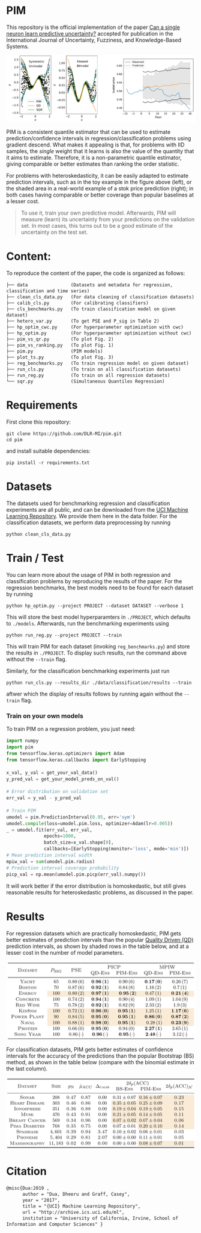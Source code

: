 # PIM
This repository is the official implementation of the paper [Can a single neuron learn predictive uncertainty?](https://arxiv.org/abs/2106.03702) accepted for publication in the International Journal of Uncertainty, Fuzziness, and Knowledge-Based Systems.

<p align="center">
  <img src='assets/pim_results.png'>
</p> 

PIM is a consistent quantile estimator that can be used to estimate prediction/confidence intervals in regression/classification problems using gradient descend. What makes it appealing is that, for problems with IID samples, the *single* weight that it learns is also the value of the quantity that it aims to estimate. Therefore, it is a non-parametric quantile estimator, giving comparable or better estimates than ranking the order statistic. 

For problems with heteroskedasticity, it can be easily adapted to estimate prediction intervals, such as in the toy example in the figure above (left), or the shaded area in a real-world example of a stok price prediction (right); in both cases having comparable or better coverage than popular baselines at a lesser cost. 
> To use it, train your own predictive model. Afterwards, PIM will measure (learn) its uncertainty from your predictions on the validation set. In most cases, this turns out to be a good estimate of the uncertainty on the test set.

# Content:
To reproduce the content of the paper, the code is organized as follows:
```
├── data                (Datasets and metadata for regression, classification and time series)
├── clean_cls_data.py   (For data cleaning of classification datasets)
├── calib_cls.py        (For calibrating classifiers)
├── cls_benchmarks.py   (To train classification model on given dataset)
├── hetero_var.py       (To get PSE and P_sig in Table 2)
├── hp_optim_cwc.py     (For hyperparameter optimization with cwc)
├── hp_optim.py         (For hyperparameter optimization without cwc)
├── pim_vs_qr.py        (To plot Fig. 2)
├── pim_vs_ranking.py   (To plot Fig. 1)
├── pim.py              (PIM models)
├── plot_ts.py          (To plot Fig. 3) 
├── reg_benchmarks.py   (To train regression model on given dataset) 
├── run_cls.py          (To train on all classification datasets)
├── run_reg.py          (To train on all regression datasets)
└── sqr.py              (Simultaneous Quantiles Regression)
```

# Requirements
First clone this repository:
```
git clone https://github.com/DLR-MI/pim.git
cd pim
```
and install suitable dependencies:
```
pip install -r requirements.txt
```

# Datasets
The datasets used for benchmarking regression and classification experiments are all public, and can be downloaded from the [UCI Machine Learning Repository](https://archive.ics.uci.edu/ml/datasets/adult). We provide them here in the data folder. For the classification datasets, we perform data preprocessing by running
```
python clean_cls_data.py
``` 

# Train / Test

You can learn more about the usage of PIM in both regression and classification problems by reproducing the results of the paper. For the regression benchmarks,
the best models need to be found for each dataset by running
```
python hp_optim.py --project PROJECT --dataset DATASET --verbose 1
```
This will store the best model hyperparamters in `./PROJECT`, which defaults to `./models`. Afterwards, run the benchmarking experiments using
```
python run_reg.py --project PROJECT --train
```
This will train PIM for each dataset (invoking `reg_benchmarks.py`) and store the results in `./PROJECT`. To display such results, run the command above without the `--train` flag.

Similarly, for the classification benchmarking experiments just run
```
python run_cls.py --results_dir ./data/classification/results --train
```
aftwer which the display of results follows by running again without the `--train` flag.

### Train on your own models
To train PIM on a regression problem, you just need: 
```python
import numpy
import pim
from tensorflow.keras.optimizers import Adam
from tensorflow.keras.callbacks import EarlyStopping

x_val, y_val = get_your_val_data()
y_pred_val = get_your_model_preds_on_val()

# Error distribution on validation set
err_val = y_val - y_pred_val

# Train PIM
umodel = pim.PredictionInterval(0.95, err='sym')
umodel.compile(loss=umodel.pim.loss, optimizer=Adam(lr=0.005))
_ = umodel.fit(err_val, err_val, 
              epochs=1000, 
              batch_size=x_val.shape[0], 
              callbacks=[EarlyStopping(monitor='loss', mode='min')])
# Mean prediction interval width
mpiw_val = sum(umodel.pim.radius)
# Prediction interval coverage probability
picp_val = np.mean(umodel.pim.picp(err_val).numpy())
```
It will work better if the error distribution is homoskedastic, but still gives reasonable results for heteroskedastic problems, as discussed in the paper.

# Results
For regression datasets which are practically homoskedastic, PIM gets better estimates of prediction intervals than the popular [Quality Driven (QD)](https://github.com/TeaPearce/Deep_Learning_Prediction_Intervals) prediction intervals, as shown by shaded rows in the table below, and at a lesser cost in the number of model parameters.

<p align="center">
  <img src="assets/results_reg.png">
</p>

For classification datasets, PIM gets better estimates of confidence intervals for the accuracy of the predictions than the popular Bootstrap (BS) method, as shown in the table below (compare with the binomial estimate in the last column).

<p align="center">
  <img src="assets/results_cls.png">
</p>

# Citation
```
@misc{Dua:2019 ,
      author = "Dua, Dheeru and Graff, Casey",
      year = "2017",
      title = "{UCI} Machine Learning Repository",
      url = "http://archive.ics.uci.edu/ml",
      institution = "University of California, Irvine, School of Information and Computer Sciences" }
```